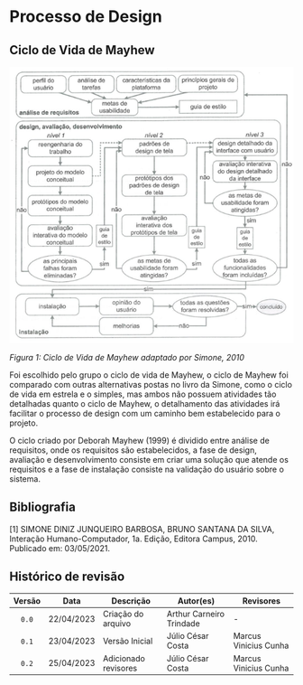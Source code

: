 # Processo de Design

## Ciclo de Vida de Mayhew

![Ciclo de Vida Mayhew](../img/diagramamayhew.png)

*Figura 1: Ciclo de Vida de Mayhew adaptado por Simone, 2010*


Foi escolhido pelo grupo o ciclo de vida de Mayhew, o ciclo de Mayhew foi comparado com outras alternativas postas no livro da Simone, como o ciclo de vida em estrela e o simples, mas ambos não possuem atividades tão detalhadas quanto o ciclo de Mayhew, o detalhamento das atividades irá facilitar o processo de design com um caminho bem estabelecido para o projeto.

O ciclo criado por Deborah Mayhew (1999) é dividido entre análise de requisitos, onde os requisitos são estabelecidos, a fase de design, avaliação e desenvolvimento consiste em criar uma solução que atende os requisitos e a fase de instalação consiste na validação do usuário sobre o sistema.

## Bibliografia

[1] SIMONE DINIZ JUNQUEIRO BARBOSA, BRUNO SANTANA DA SILVA, Interação Humano-Computador, 1a.
Edição, Editora Campus, 2010. Publicado em: 03/05/2021.

## Histórico de revisão

| Versão     | Data        | Descrição            | Autor(es)                          | Revisores  |
| :--------: | :---------: | -------------------- | ---------------------------------- | ---------- |
| `0.0`      |  22/04/2023 | Criação do arquivo   | Arthur Carneiro Trindade           | -          |
| `0.1`      |  23/04/2023 | Versão Inicial       | Júlio César Costa                  | Marcus Vinicius Cunha |
| `0.2`      |  25/04/2023 | Adicionado revisores | Júlio César Costa                  | Marcus Vinicius Cunha |